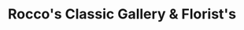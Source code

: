 ---
title: "Rocco's Classic Gallery & Florist's"
url: /la-porte/roccos-classic-gallery-und-florists/
shop: Antiquitäten
---